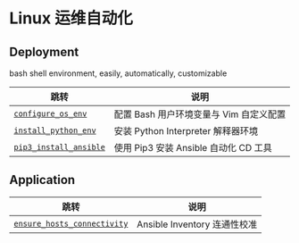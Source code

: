 # Linux 运维自动化


## Deployment

bash shell environment, easily, automatically, customizable

| 跳转 | 说明 |
| --- | --- |
| [`configure_os_env`](https://github.com/PokeyBoa/linux-automation/tree/master/deploy/configure_os_env) | 配置 Bash 用户环境变量与 Vim 自定义配置 |
| [`install_python_env`](https://github.com/PokeyBoa/linux-automation/tree/master/deploy/install_python_env) | 安装 Python Interpreter 解释器环境 |
| [`pip3_install_ansible`](https://github.com/PokeyBoa/linux-automation/tree/master/deploy/pip_install_ansible) | 使用 Pip3 安装 Ansible 自动化 CD 工具 |


## Application

| 跳转 | 说明 |
| --- | --- |
| [`ensure_hosts_connectivity`](https://github.com/PokeyBoa/linux-automation/tree/master/appscene/checked_ansible_inventory) | Ansible Inventory 连通性校准 |  


